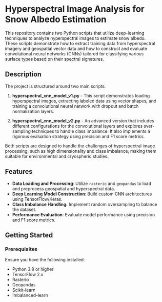 # Hyperspectral Image Analysis for Snow Albedo Estimation

This repository contains two Python scripts that utilize deep-learning techniques to analyze hyperspectral images to estimate snow albedo. These scripts demonstrate how to extract training data from hyperspectral imagery and geospatial vector data and how to construct and evaluate convolutional neural networks (CNNs) tailored for classifying various surface types based on their spectral signatures.

## Description

The project is structured around two main scripts:

1. **hyperspectral_cnn_model_v1.py** - This script demonstrates loading hyperspectral images, extracting labeled data using vector shapes, and training a convolutional neural network with dropout and batch normalization layers.

2. **hyperspectral_cnn_model_v2.py** - An advanced version that includes different configurations for the convolutional layers and explores over-sampling techniques to handle class imbalance. It also implements a rigorous evaluation strategy using precision and F1 score metrics.

Both scripts are designed to handle the challenges of hyperspectral image processing, such as high dimensionality and class imbalance, making them suitable for environmental and cryospheric studies.

## Features

- **Data Loading and Processing**: Utilize `rasterio` and `geopandas` to load and preprocess geospatial and hyperspectral data.
- **Deep Learning Model Construction**: Build custom CNN architectures using TensorFlow/Keras.
- **Class Imbalance Handling**: Implement random oversampling to balance the dataset.
- **Performance Evaluation**: Evaluate model performance using precision and F1 score metrics.

## Getting Started

### Prerequisites

Ensure you have the following installed:
- Python 3.8 or higher
- TensorFlow 2.x
- Rasterio
- Geopandas
- Scikit-learn
- Imbalanced-learn


